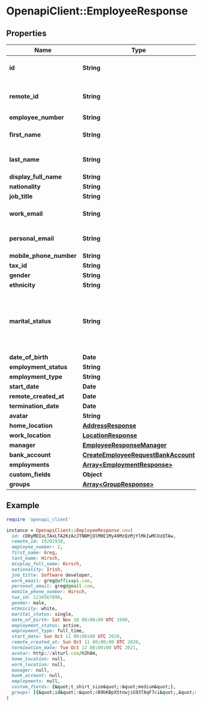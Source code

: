# OpenapiClient::EmployeeResponse

## Properties

| Name | Type | Description | Notes |
| ---- | ---- | ----------- | ----- |
| **id** | **String** | The Affix-assigned id of the individual | [readonly] |
| **remote_id** | **String** | the remote system-assigned id of the individual | [readonly] |
| **employee_number** | **String** |  |  |
| **first_name** | **String** | the first name of the individual |  |
| **last_name** | **String** | the last name of the individual |  |
| **display_full_name** | **String** |  |  |
| **nationality** | **String** |  |  |
| **job_title** | **String** |  |  |
| **work_email** | **String** | the work email of the individual |  |
| **personal_email** | **String** | the personal email of the individual |  |
| **mobile_phone_number** | **String** | +1234567890 |  |
| **tax_id** | **String** |  |  |
| **gender** | **String** |  |  |
| **ethnicity** | **String** |  |  |
| **marital_status** | **String** | &#x60;other&#x60; option can include co-habitating, civil partnership, separated, divorced, widowed, etc  |  |
| **date_of_birth** | **Date** |  |  |
| **employment_status** | **String** |  |  |
| **employment_type** | **String** |  |  |
| **start_date** | **Date** |  |  |
| **remote_created_at** | **Date** |  | [readonly] |
| **termination_date** | **Date** |  |  |
| **avatar** | **String** |  |  |
| **home_location** | [**AddressResponse**](AddressResponse.md) |  |  |
| **work_location** | [**LocationResponse**](LocationResponse.md) |  |  |
| **manager** | [**EmployeeResponseManager**](EmployeeResponseManager.md) |  |  |
| **bank_account** | [**CreateEmployeeRequestBankAccount**](CreateEmployeeRequestBankAccount.md) |  |  |
| **employments** | [**Array&lt;EmploymentResponse&gt;**](EmploymentResponse.md) |  |  |
| **custom_fields** | **Object** |  |  |
| **groups** | [**Array&lt;GroupResponse&gt;**](GroupResponse.md) |  |  |

## Example

```ruby
require 'openapi_client'

instance = OpenapiClient::EmployeeResponse.new(
  id: cD0yMDIxLTAxLTA2KzAzJTNBMjQlM0E1My40MzQzMjYlMkIwMCUzQTAw,
  remote_id: 19202938,
  employee_number: 2,
  first_name: Greg,
  last_name: Hirsch,
  display_full_name: Hirsch,
  nationality: Irish,
  job_title: Software developer,
  work_email: greg@affixapi.com,
  personal_email: greg@gmail.com,
  mobile_phone_number: Hirsch,
  tax_id: 1234567890,
  gender: male,
  ethnicity: white,
  marital_status: single,
  date_of_birth: Sat Nov 10 00:00:00 UTC 1990,
  employment_status: active,
  employment_type: full_time,
  start_date: Sun Oct 11 00:00:00 UTC 2020,
  remote_created_at: Sun Oct 11 00:00:00 UTC 2020,
  termination_date: Tue Oct 12 00:00:00 UTC 2021,
  avatar: http://alturl.com/h2h8m,
  home_location: null,
  work_location: null,
  manager: null,
  bank_account: null,
  employments: null,
  custom_fields: {&quot;t_shirt_size&quot;:&quot;medium&quot;},
  groups: [{&quot;id&quot;:&quot;4B9bKBpX5tnwjiG93TAqF7ci&quot;,&quot;remote_id&quot;:&quot;df6c28e8&quot;,&quot;name&quot;:&quot;backend&quot;,&quot;type&quot;:&quot;team&quot;},{&quot;id&quot;:&quot;132Xpnw2a38aaQG93TAqF7ci&quot;,&quot;remote_id&quot;:&quot;355c65922637&quot;,&quot;name&quot;:&quot;engineering&quot;,&quot;type&quot;:&quot;department&quot;}]
)
```

